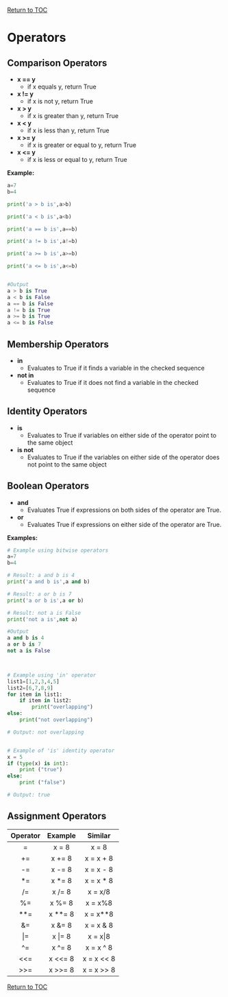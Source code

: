 <a href="https://github.com/CyberTrainingUSAF/07-Python-Programming/blob/master/00-Table-of-Contents.md" rel="Return to TOC"> Return to TOC </a>

# Operators

## Comparison Operators

* **x == y**
  * if x equals y, return True​
* **x != y**
  * if x is not y, return True​
* **x &gt; y**
  * if x is greater than y, return True​
* **x &lt; y**
  * if x is less than y, return True​
* **x &gt;= y**
  * if x is greater or equal to y, return True​
* **x &lt;= y**
  * if x is less or equal to y, return True

**Example:**

```python
a=7
b=4

print('a > b is',a>b)

print('a < b is',a<b)

print('a == b is',a==b)

print('a != b is',a!=b)

print('a >= b is',a>=b)

print('a <= b is',a<=b)


#Output
a > b is True
a < b is False
a == b is False
a != b is True
a >= b is True
a <= b is False
```

## Membership Operators

* **in**
  * Evaluates to True if it finds a variable in the checked sequence
* **not in**
  * Evaluates to True if it does not find a variable in the checked sequence

## Identity Operators

* **is**
  * Evaluates to True if variables on either side of the operator point to the same object 
* **is not**
  * Evaluates to True if the variables on either side of the operator does not point to the same object

## Boolean Operators

* **and**
  * Evaluates True if expressions on both sides of the operator are True. 
* **or**
  * Evaluates True if expressions on either side of the operator are True.

**Examples:**

```python
# Example using bitwise operators
a=7
b=4

# Result: a and b is 4
print('a and b is',a and b)

# Result: a or b is 7
print('a or b is',a or b)

# Result: not a is False
print('not a is',not a)

#Output
a and b is 4
a or b is 7
not a is False



# Example using 'in' operator
list1=[1,2,3,4,5]
list2=[6,7,8,9]
for item in list1:
    if item in list2:
        print("overlapping")      
else:
    print("not overlapping")

# Output: not overlapping


# Example of 'is' identity operator
x = 5
if (type(x) is int):
    print ("true")
else:
    print ("false")

# Output: true
```

## Assignment Operators

| Operator | Example | Similar |
| :---: | :---: | :---: |
| = | x = 8 | x = 8 |
| += | x += 8 | x = x + 8 |
| -= | x -= 8 | x = x - 8 |
| \*= | x \*= 8 | x = x \* 8 |
| /= | x /= 8 | x = x/8 |
| %= | x %= 8 | x = x%8 |
| \*\*= | x \*\*= 8 | x = x\*\*8 |
| &= | x &= 8 | x = x & 8 |
| \|= | x \|= 8 | x = x\|8 |
| ^= | x ^= 8 | x = x ^ 8 |
| &lt;&lt;= | x &lt;&lt;= 8 | x = x &lt;&lt; 8 |
| &gt;&gt;= | x &gt;&gt;= 8 | x = x &gt;&gt; 8 |

<a href="https://github.com/CyberTrainingUSAF/07-Python-Programming/blob/master/00-Table-of-Contents.md" rel="Return to TOC"> Return to TOC </a>
